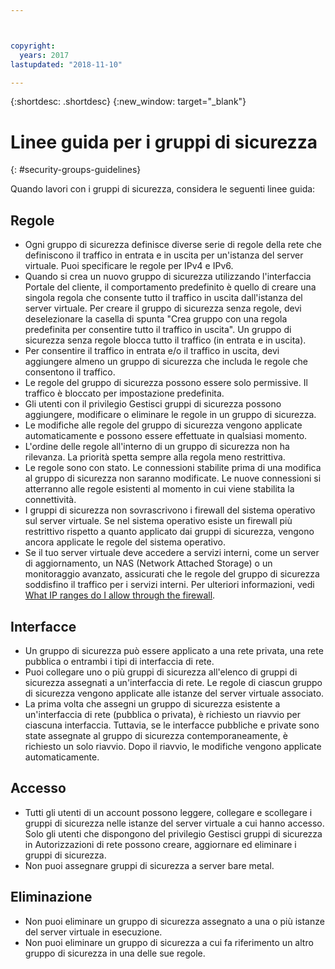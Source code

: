 ```yaml
---



copyright:
  years: 2017
lastupdated: "2018-11-10"

---
```


{:shortdesc: .shortdesc}
{:new_window: target="_blank"}

# Linee guida per i gruppi di sicurezza
{: #security-groups-guidelines}

Quando lavori con i gruppi di sicurezza, considera le seguenti linee guida:

## Regole

* Ogni gruppo di sicurezza definisce diverse serie di regole della rete che definiscono il traffico in entrata e in uscita per un'istanza del server virtuale. Puoi specificare le regole per IPv4 e IPv6.
* Quando si crea un nuovo gruppo di sicurezza utilizzando l'interfaccia Portale del cliente, il comportamento predefinito è quello di creare una singola regola che consente tutto il traffico in uscita dall'istanza del server virtuale. Per creare il gruppo di sicurezza senza regole, devi deselezionare la casella di spunta "Crea gruppo con una regola predefinita per consentire tutto il traffico in uscita". Un gruppo di sicurezza senza regole blocca tutto il traffico (in entrata e in uscita).
* Per consentire il traffico in entrata e/o il traffico in uscita, devi aggiungere almeno un gruppo di sicurezza che includa le regole che consentono il traffico.
* Le regole del gruppo di sicurezza possono essere solo permissive. Il traffico è bloccato per impostazione predefinita.
* Gli utenti con il privilegio Gestisci gruppi di sicurezza possono aggiungere, modificare o eliminare le regole in un gruppo di sicurezza.
* Le modifiche alle regole del gruppo di sicurezza vengono applicate automaticamente e possono essere effettuate in qualsiasi momento.
* L'ordine delle regole all'interno di un gruppo di sicurezza non ha rilevanza. La priorità spetta sempre alla regola meno restrittiva.
* Le regole sono con stato. Le connessioni stabilite prima di una modifica al gruppo di sicurezza non saranno modificate. Le nuove connessioni si atterranno alle regole esistenti al momento in cui viene stabilita la connettività.
* I gruppi di sicurezza non sovrascrivono i firewall del sistema operativo sul server virtuale. Se nel sistema operativo esiste un firewall più restrittivo rispetto a quanto applicato dai gruppi di sicurezza, vengono ancora applicate le regole del sistema operativo.
* Se il tuo server virtuale deve accedere a servizi interni, come un server di aggiornamento, un NAS (Network Attached Storage) o un monitoraggio avanzato, assicurati che le regole del gruppo di sicurezza soddisfino il traffico per i servizi interni. Per ulteriori informazioni, vedi [What IP ranges do I allow through the firewall](/docs/infrastructure/hardware-firewall-dedicated?topic=hardware-firewall-dedicated-ibm-cloud-ip-ranges).

## Interfacce

* Un gruppo di sicurezza può essere applicato a una rete privata, una rete pubblica o entrambi i tipi di interfaccia di rete.
* Puoi collegare uno o più gruppi di sicurezza all'elenco di gruppi di sicurezza assegnati a un'interfaccia di rete. Le regole di ciascun gruppo di sicurezza vengono applicate alle istanze del server virtuale associato.
* La prima volta che assegni un gruppo di sicurezza esistente a un'interfaccia di rete (pubblica o privata), è richiesto un riavvio per ciascuna interfaccia.  Tuttavia, se le interfacce pubbliche e private sono state assegnate al gruppo di sicurezza contemporaneamente, è richiesto un solo riavvio.  Dopo il riavvio, le modifiche vengono applicate automaticamente.

## Accesso

* Tutti gli utenti di un account possono leggere, collegare e scollegare i gruppi di sicurezza nelle istanze del server virtuale a cui hanno accesso. Solo gli utenti che dispongono del privilegio Gestisci gruppi di sicurezza in Autorizzazioni di rete possono creare, aggiornare ed eliminare i gruppi di sicurezza.
* Non puoi assegnare gruppi di sicurezza a server bare metal.

## Eliminazione

* Non puoi eliminare un gruppo di sicurezza assegnato a una o più istanze del server virtuale in esecuzione.
* Non puoi eliminare un gruppo di sicurezza a cui fa riferimento un altro gruppo di sicurezza in una delle sue regole.
